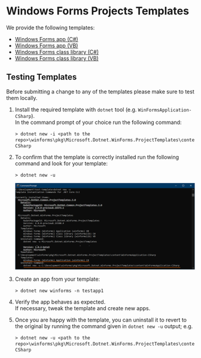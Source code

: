# Windows Forms Projects Templates

We provide the following templates:
* [Windows Forms app (C#)](./content/WinFormsApplication-CSharp)
* [Windows Forms app (VB)](./content/WinFormsApplication-VisualBasic)
* [Windows Forms class library (C#)](./content/WinFormsLibrary-CSharp)
* [Windows Forms class library (VB)](./content/WinFormsLibrary-VisualBasic)

## Testing Templates

Before submitting a change to any of the templates please make sure to test them locally.

1. Install the required template with `dotnet` tool (e.g. `WinFormsApplication-CSharp`).<br />
In the command prompt of your choice run the following command:
    ```
    > dotnet new -i <path to the repo>\winforms\pkg\Microsoft.Dotnet.WinForms.ProjectTemplates\content\WinFormsApplication-CSharp
    ```

2. To confirm that the template is correctly installed run the following command and look for your template:
    ```
    > dotnet new -u
    ```
    ![templates-check-installed](../../Documentation/images/templates-check-installed.png)

3. Create an app from your template:
    ```
    > dotnet new winforms -n testapp1
    ```

4. Verify the app behaves as expected. <br />
If necessary, tweak the template and create new apps.

5. Once you are happy with the template, you can uninstall it to revert to the original by running the command given in `dotnet new -u` output; e.g.
    ```
    > dotnet new -u <path to the repo>\winforms\pkg\Microsoft.Dotnet.WinForms.ProjectTemplates\content\WinFormsApplication-CSharp
    ````

